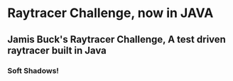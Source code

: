 # Raytracer Challenge, now in JAVA

## Jamis Buck's Raytracer Challenge, A test driven raytracer built in Java

### Soft Shadows!
